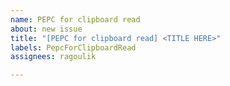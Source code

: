 ```yaml
---
name: PEPC for clipboard read
about: new issue
title: "[PEPC for clipboard read] <TITLE HERE>"
labels: PepcForClipboardRead
assignees: ragoulik

---
```




